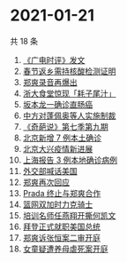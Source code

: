 # 2021-01-21

共 18 条

<!-- BEGIN ZHIHUSEARCH -->
<!-- 最后更新时间 Thu Jan 21 2021 21:45:49 GMT+0800 (CST) -->
1. [《广电时评》发文](https://www.zhihu.com/search?q=广电封杀郑爽)
1. [春节返乡需持核酸检测证明](https://www.zhihu.com/search?q=春节返乡)
1. [郑爽录音再爆出](https://www.zhihu.com/search?q=郑爽录音)
1. [浙大食堂惊现「耗子尾汁」](https://www.zhihu.com/search?q=浙大食堂)
1. [坂本龙一确诊直肠癌](https://www.zhihu.com/search?q=坂本龙一)
1. [中方对蓬佩奥等人实施制裁](https://www.zhihu.com/search?q=制裁蓬佩奥)
1. [《奇葩说》第七季第九期](https://www.zhihu.com/search?q=奇葩说)
1. [北京新增 7 例本土确诊](https://www.zhihu.com/search?q=大兴疫情)
1. [北京大兴疫情新进展](https://www.zhihu.com/search?q=大兴疫情)
1. [上海报告 3 例本地确诊病例](https://www.zhihu.com/search?q=上海新增)
1. [外交部喊话美国](https://www.zhihu.com/search?q=德特里克堡)
1. [郑爽再次回应](https://www.zhihu.com/search?q=郑爽回应)
1. [Prada 终止与郑爽合作](https://www.zhihu.com/search?q=prada)
1. [篮网双加时力克骑士](https://www.zhihu.com/search?q=欧文)
1. [培训名师任燕翔开撕何凯文](https://www.zhihu.com/search?q=任燕翔何凯文)
1. [拜登正式就职美国总统](https://www.zhihu.com/search?q=拜登就职美国总统)
1. [郑爽诉张恒案二审开庭](https://www.zhihu.com/search?q=郑爽起诉)
1. [女童疑遭养母虐死案开庭](https://www.zhihu.com/search?q=郑仁)
<!-- END ZHIHUSEARCH -->
